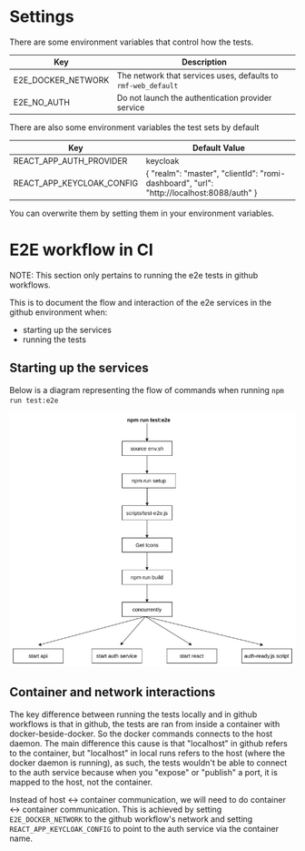 # Settings

There are some environment variables that control how the tests.

| Key | Description |
|---|---|
| E2E_DOCKER_NETWORK | The network that services uses, defaults to `rmf-web_default` |
| E2E_NO_AUTH | Do not launch the authentication provider service |

There are also some environment variables the test sets by default

| Key | Default Value |
|---|---|
| REACT_APP_AUTH_PROVIDER | keycloak |
| REACT_APP_KEYCLOAK_CONFIG | { "realm": "master", "clientId": "romi-dashboard", "url": "http://localhost:8088/auth" } |

You can overwrite them by setting them in your environment variables.

# E2E workflow in CI

NOTE: This section only pertains to running the e2e tests in github workflows.

This is to document the flow and interaction of the e2e services in the github environment when:

- starting up the services
- running the tests

## Starting up the services

Below is a diagram representing the flow of commands when running `npm run test:e2e`

![Flow of commands diagram](docs/resources/e2e-E2e-start-process.png)

## Container and network interactions

The key difference between running the tests locally and in github workflows is that in github, the tests are ran from inside a container with docker-beside-docker. So the docker commands connects to the host daemon. The main difference this cause is that "localhost" in github refers to the container, but "localhost" in local runs refers to the host (where the docker daemon is running), as such, the tests wouldn't be able to connect to the auth service because when you "expose" or "publish" a port, it is mapped to the host, not the container.

Instead of host <-> container communication, we will need to do container <-> container communication. This is achieved by setting `E2E_DOCKER_NETWORK` to the github workflow's network and setting `REACT_APP_KEYCLOAK_CONFIG` to point to the auth service via the container name.
